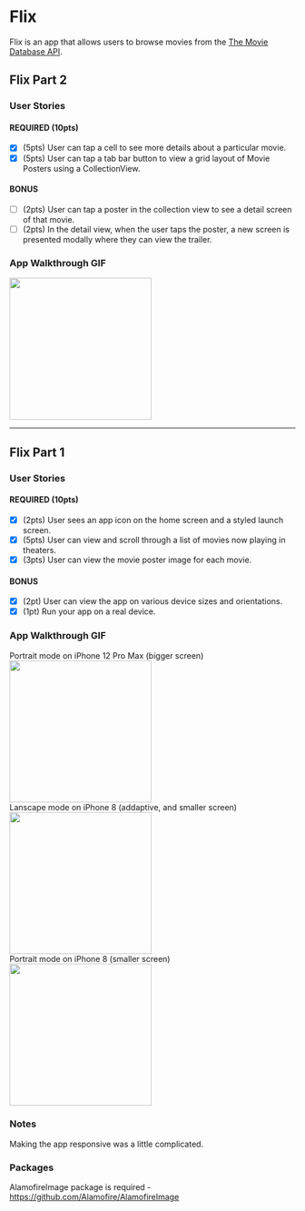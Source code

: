 # Flix

Flix is an app that allows users to browse movies from the [The Movie Database API](http://docs.themoviedb.apiary.io/#).

## Flix Part 2

### User Stories

#### REQUIRED (10pts)
- [x] (5pts) User can tap a cell to see more details about a particular movie.
- [x] (5pts) User can tap a tab bar button to view a grid layout of Movie Posters using a CollectionView.

#### BONUS
- [ ] (2pts) User can tap a poster in the collection view to see a detail screen of that movie.
- [ ] (2pts) In the detail view, when the user taps the poster, a new screen is presented modally where they can view the trailer.

### App Walkthrough GIF

<img src="http://g.recordit.co/pUmYEMY93o.gif" width=250><br>


---

## Flix Part 1

### User Stories

#### REQUIRED (10pts)
- [x] (2pts) User sees an app icon on the home screen and a styled launch screen.
- [x] (5pts) User can view and scroll through a list of movies now playing in theaters.
- [x] (3pts) User can view the movie poster image for each movie.

#### BONUS
- [x] (2pt) User can view the app on various device sizes and orientations.
- [x] (1pt) Run your app on a real device.

### App Walkthrough GIF
Portrait mode on iPhone 12 Pro Max (bigger screen)<br>
<img src="http://g.recordit.co/kArhKiitSv.gif" width=250><br>
Lanscape mode on iPhone 8 (addaptive, and smaller screen)<br>
<img src="http://g.recordit.co/lnl49iOJUQ.gif" width=250><br>
Portrait mode on iPhone 8 (smaller screen)<br>
<img src="http://g.recordit.co/jXJ3WmEzCe.gif" width=250><br>

### Notes
Making the app responsive was a little complicated. 
### Packages
AlamofireImage package is required - https://github.com/Alamofire/AlamofireImage
